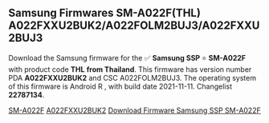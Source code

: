 <h2>Samsung Firmwares SM-A022F(THL) A022FXXU2BUK2/A022FOLM2BUJ3/A022FXXU2BUJ3</h2>
Download the Samsung firmware for the ✅ <strong>Samsung SSP </strong> ⭐ <strong>SM-A022F</strong> with product code <strong>THL</strong> <strong> from Thailand</strong>. This firmware has version number PDA <strong>A022FXXU2BUK2</strong> and CSC A022FOLM2BUJ3. The operating system of this firmware is Android R , with build date 2021-11-11. Changelist <strong>22787134</strong>.


[SM-A022F](https://samfirm.shop/samsung/model/SM-A022F)
[A022FXXU2BUK2](https://samfirm.shop/samsung/pda/A022FXXU2BUK2)
[Download Firmware Samsung SSP SM-A022F](https://samfirm.shop/samsung/firmware/473665)
